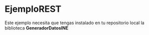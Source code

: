 # EjemploREST
Este ejemplo necesita que tengas instalado en tu repositorio local la biblioteca __GeneradorDatosINE__